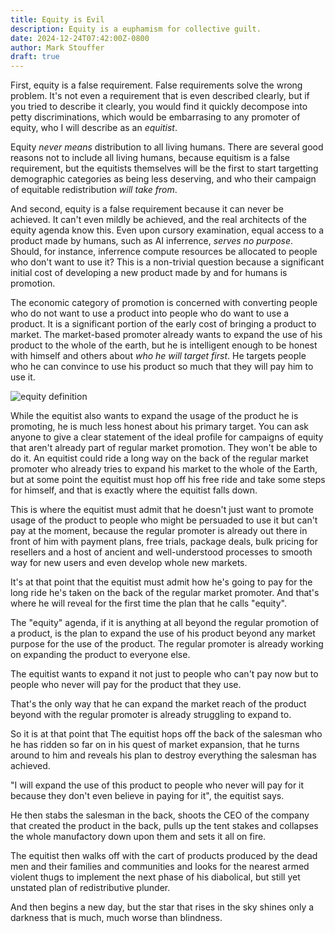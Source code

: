 ```yaml
---
title: Equity is Evil
description: Equity is a euphamism for collective guilt.
date: 2024-12-24T07:42:00Z-0800
author: Mark Stouffer
draft: true
---
```


First, equity is a false requirement. False requirements solve the wrong problem. It's not even a requirement that is even described clearly, but if you tried to describe it clearly, you would find it quickly decompose into petty discriminations, which would be embarrasing to any promoter of equity, who I will describe as an _equitist_.

Equity _never means_ distribution to all living humans. There are several good reasons not to include all living humans, because equitism is a false requirement, but the equitists themselves will be the first to start targetting demographic categories as being less deserving, and who their campaign of equitable redistribution _will take from_.

And second, equity is a false requirement because it can never be achieved. It can't even mildly be achieved, and the real architects of the equity agenda know this. Even upon cursory examination, equal access to a product made by humans, such as AI inferrence, _serves no purpose_. Should, for instance, inferrence compute resources be allocated to people who don't want to use it? This is a non-trivial question because a significant initial cost of developing a new product made by and for humans is promotion.

The economic category of promotion is concerned with converting people who do not want to use a product into people who do want to use a product. It is a significant portion of the early cost of bringing a product to market. The market-based promoter already wants to expand the use of his product to the whole of the earth, but he is intelligent enough to be honest with himself and others about _who he will target first_. He targets people who he can convince to use his product so much that they will pay him to use it.

![equity definition](/images/equity-definition_250x285.png)

While the equitist also wants to expand the usage of the product he is promoting, he is much less honest about his primary target. You can ask anyone to give a clear statement of the ideal profile for campaigns of equity that aren't already part of regular market promotion. They won't be able to do it. An equitist could ride a long way on the back of the regular market promoter who already tries to expand his market to the whole of the Earth, but at some point the equitist must hop off his free ride and take some steps for himself, and that is exactly where the equitist falls down.

This is where the equitist must admit that he doesn't just want to promote usage of the product to people who might be persuaded to use it but can't pay at the moment, because the regular promoter is already out there in front of him with payment plans, free trials, package deals, bulk pricing for resellers and a host of ancient and well-understood processes to smooth way for new users and even develop whole new markets.

It's at that point that the equitist must admit how he's going to pay for the long ride he's taken on the back of the regular market promoter. And that's where he will reveal for the first time the plan that he calls "equity".

The "equity" agenda, if it is anything at all beyond the regular promotion of a product, is the plan to expand the use of his product beyond any market purpose for the use of the product. The regular promoter is already working on expanding the product to everyone else.

The equitist wants to expand it not just to people who can't pay now but to people who never will pay for the product that they use.

That's the only way that he can expand the market reach of the product beyond with the regular promoter is already struggling to expand to.

So it is at that point that The equitist hops off the back of the salesman who he has ridden so far on in his quest of market expansion, that he turns around to him and reveals his plan to destroy everything the salesman has achieved.

"I will expand the use of this product to people who never will pay for it because they don't even believe in paying for it", the equitist says.

He then stabs the salesman in the back, shoots the CEO of the company that created the product in the back, pulls up the tent stakes and collapses the whole manufactory down upon them and sets it all on fire.

The equitist then walks off with the cart of products produced by the dead men and their families and communities and looks for the nearest armed violent thugs to implement the next phase of his diabolical, but still yet unstated plan of redistributive plunder.

And then begins a new day, but the star that rises in the sky shines only a darkness that is much, much worse than blindness.

